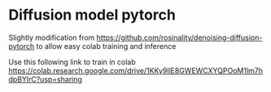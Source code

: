 # Diffusion model pytorch
Slightly modification from https://github.com/rosinality/denoising-diffusion-pytorch to allow easy colab training and inference

Use this following link to train in colab
https://colab.research.google.com/drive/1KKy9llE8GWEWCXYQPOoM1lm7hdpBYlrC?usp=sharing





